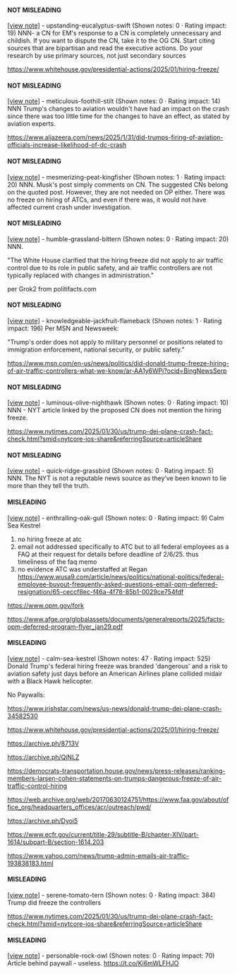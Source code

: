 #### NOT MISLEADING

[[view note]](https://x.com/i/birdwatch/n/1885551344771043771) - upstanding-eucalyptus-swift (Shown notes: 0 · Rating impact: 19)
NNN- a CN for EM's response to a CN is completely unnecessary and childish. If you want to dispute the CN, take it to the OG CN. Start citing sources that are bipartisan and read the executive actions. Do your research by use primary sources, not just secondary sources

https://www.whitehouse.gov/presidential-actions/2025/01/hiring-freeze/

#### NOT MISLEADING

[[view note]](https://x.com/i/birdwatch/n/1885550565343543686) - meticulous-foothill-stilt (Shown notes: 0 · Rating impact: 14)
NNN Trump's changes to aviation wouldn't have had an impact on the crash since there was too little time for the changes to have an effect, as stated by aviation experts. 

https://www.aljazeera.com/news/2025/1/31/did-trumps-firing-of-aviation-officials-increase-likelihood-of-dc-crash

#### NOT MISLEADING

[[view note]](https://x.com/i/birdwatch/n/1885463412877988275) - mesmerizing-peat-kingfisher (Shown notes: 1 · Rating impact: 20)
NNN. Musk's post simply comments on CN. The suggested CNs belong on the quoted post. However, they are not needed on OP either.  There was no freeze on hiring of ATCs, and even if there was, it would not have affected current crash under investigation.

#### NOT MISLEADING

[[view note]](https://x.com/i/birdwatch/n/1885435394491380170) - humble-grassland-bittern (Shown notes: 0 · Rating impact: 20)
NNN.  

"The White House clarified that the hiring freeze did not apply to air traffic control due to its role in public safety, and air traffic controllers are not typically replaced with changes in administration."

per Grok2 from politifacts.com

#### NOT MISLEADING

[[view note]](https://x.com/i/birdwatch/n/1885434830105797064) - knowledgeable-jackfruit-flameback (Shown notes: 1 · Rating impact: 196)
Per MSN and Newsweek:

"Trump's order does not apply to military personnel or positions related to immigration enforcement, national security, or public safety."

https://www.msn.com/en-us/news/politics/did-donald-trump-freeze-hiring-of-air-traffic-controllers-what-we-know/ar-AA1y6WPj?ocid=BingNewsSerp

#### NOT MISLEADING

[[view note]](https://x.com/i/birdwatch/n/1885423044027678802) - luminous-olive-nighthawk (Shown notes: 0 · Rating impact: 10)
NNN - NYT article linked by the proposed CN does not mention the hiring freeze.

https://www.nytimes.com/2025/01/30/us/trump-dei-plane-crash-fact-check.html?smid=nytcore-ios-share&referringSource=articleShare

#### NOT MISLEADING

[[view note]](https://x.com/i/birdwatch/n/1885419143802863931) - quick-ridge-grassbird (Shown notes: 0 · Rating impact: 5)
NNN. The NYT is not a reputable news source as they’ve been known to lie more than they tell the truth. 

#### MISLEADING

[[view note]](https://x.com/i/birdwatch/n/1885556111140696479) - enthralling-oak-gull (Shown notes: 0 · Rating impact: 9)
Calm Sea Kestrel
1) no hiring freeze at atc 
2)  email  not addressed specifically to ATC but to all federal employees as a FAQ at their request for details before deadline of 2/6/25. thus  timeliness of the faq memo 
3) no evidence ATC was understaffed at Regan 
https://www.wusa9.com/article/news/politics/national-politics/federal-employee-buyout-frequently-asked-questions-email-opm-deferred-resignation/65-ceccf8ec-f46a-4f78-85b1-0029ce754fdf

https://www.opm.gov/fork

https://www.afge.org/globalassets/documents/generalreports/2025/facts-opm-deferred-program-flyer_jan29.pdf





#### MISLEADING

[[view note]](https://x.com/i/birdwatch/n/1885442706761035878) - calm-sea-kestrel (Shown notes: 47 · Rating impact: 525)
Donald Trump's federal hiring freeze was branded 'dangerous' and a risk to aviation safety just days before an American Airlines plane collided midair with a Black Hawk helicopter.

No Paywalls:

https://www.irishstar.com/news/us-news/donald-trump-dei-plane-crash-34582530

https://www.whitehouse.gov/presidential-actions/2025/01/hiring-freeze/

https://archive.ph/8713V

https://archive.ph/QiNLZ

https://democrats-transportation.house.gov/news/press-releases/ranking-members-larsen-cohen-statements-on-trumps-dangerous-freeze-of-air-traffic-control-hiring

https://web.archive.org/web/20170630124751/https://www.faa.gov/about/office_org/headquarters_offices/acr/outreach/pwd/

https://archive.ph/Dyoi5

https://www.ecfr.gov/current/title-29/subtitle-B/chapter-XIV/part-1614/subpart-B/section-1614.203

https://www.yahoo.com/news/trump-admin-emails-air-traffic-193838183.html

#### MISLEADING

[[view note]](https://x.com/i/birdwatch/n/1885417179585065094) - serene-tomato-tern (Shown notes: 0 · Rating impact: 384)
Trump did freeze the controllers 

https://www.nytimes.com/2025/01/30/us/trump-dei-plane-crash-fact-check.html?smid=nytcore-ios-share&referringSource=articleShare

#### MISLEADING

[[view note]](https://x.com/i/birdwatch/n/1885425459132760225) - personable-rock-owl (Shown notes: 0 · Rating impact: 70)
Article behind paywall - useless. 
https://t.co/Ki6mWLFHJO

